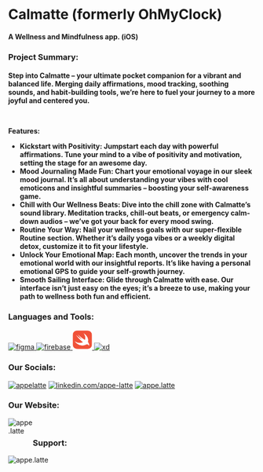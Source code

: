 # Calmatte (formerly OhMyClock)
<h4>A Wellness and Mindfulness app. (iOS)</h4>

<h3 align="left">Project Summary:</h3>
<h4 align="left">  
<p> Step into Calmatte – your ultimate pocket companion for a vibrant and balanced life. Merging daily affirmations, mood tracking, soothing sounds, and habit-building tools, we’re here to fuel your journey to a more joyful and centered you. </p>
<br/>
<p>Features: </p>
<ul>
  <li>Kickstart with Positivity: Jumpstart each day with powerful affirmations. Tune your mind to a vibe of positivity and motivation, setting the stage for an awesome day.</li>
  <li>Mood Journaling Made Fun: Chart your emotional voyage in our sleek mood journal. It’s all about understanding your vibes with cool emoticons and insightful summaries – boosting your self-awareness game.</li>
  <li>Chill with Our Wellness Beats: Dive into the chill zone with Calmatte’s sound library. Meditation tracks, chill-out beats, or emergency calm-down audios – we’ve got your back for every mood swing.</li>
  <li>Routine Your Way: Nail your wellness goals with our super-flexible Routine section. Whether it’s daily yoga vibes or a weekly digital detox, customize it to fit your lifestyle.</li>
  <li>Unlock Your Emotional Map: Each month, uncover the trends in your emotional world with our insightful reports. It’s like having a personal emotional GPS to guide your self-growth journey.</li>
  <li>Smooth Sailing Interface: Glide through Calmatte with ease. Our interface isn’t just easy on the eyes; it’s a breeze to use, making your path to wellness both fun and efficient.</li>
</ul>
</h4>

<h3 align="left">Languages and Tools:</h3>
<p align="left"> <a href="https://www.figma.com/" target="_blank" rel="noreferrer"> <img src="https://www.vectorlogo.zone/logos/figma/figma-icon.svg" alt="figma" width="40" height="40"/> </a> <a href="https://firebase.google.com/" target="_blank" rel="noreferrer"> <img src="https://www.vectorlogo.zone/logos/firebase/firebase-icon.svg" alt="firebase" width="40" height="40"/> </a> <a href="https://developer.apple.com/swift/" target="_blank" rel="noreferrer"> <img src="https://raw.githubusercontent.com/devicons/devicon/master/icons/swift/swift-original.svg" alt="swift" width="40" height="40"/> </a> <a href="https://www.adobe.com/products/xd.html" target="_blank" rel="noreferrer"> <img src="https://cdn.worldvectorlogo.com/logos/adobe-xd.svg" alt="xd" width="40" height="40"/> </a> 
</p>

<h3 align="left">Our Socials:</h3>
<p align="left">
<a href="https://twitter.com/appelatte" target="blank"><img align="center" src="https://raw.githubusercontent.com/rahuldkjain/github-profile-readme-generator/master/src/images/icons/Social/twitter.svg" alt="appelatte" height="30" width="40" /></a>
<a href="https://linkedin.com/in/linkedin.com/appe-latte" target="blank"><img align="center" src="https://raw.githubusercontent.com/rahuldkjain/github-profile-readme-generator/master/src/images/icons/Social/linked-in-alt.svg" alt="linkedin.com/appe-latte" height="30" width="40" /></a>
<a href="https://instagram.com/appe.latte" target="blank"><img align="center" src="https://raw.githubusercontent.com/rahuldkjain/github-profile-readme-generator/master/src/images/icons/Social/instagram.svg" alt="appe.latte" height="30" width="40" /></a>
</p>

<h3 align="left">Our Website:</h3>
<p><a href="https://www.appe-latte.ca" target="_blank"> <img align="left" src="https://www.appe-latte.ca/assets/imgs/logo.png" height="50" width="50" alt="appe.latte" /></a></p>
<br/>
<h3 align="left">Support:</h3>
<p><a href="https://www.buymeacoffee.com/appe.latte"> <img align="left" src="https://cdn.buymeacoffee.com/buttons/v2/default-yellow.png" height="50" width="210" alt="appe.latte" /></a></p><br><br>
